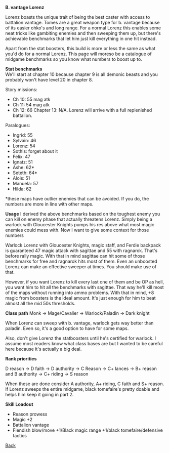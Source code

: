 __B. vantage Lorenz__

Lorenz boasts the unique trait of being the best caster with access to battalion 
vantage. Tomes are a great weapon type for b. vantage because of its easier ohko's 
and long range. For a normal Lorenz this enables some neat tricks like gambiting 
enemies and then sweeping them up, but there's achievable benchmarks that let him 
just kill everything in one hit instead.

Apart from the stat boosters, this build is more or less the same as what you'd do 
for a normal Lorenz. This page will moreso be a catalogue of midgame benchmarks so 
you know what numbers to boost up to. 

__Stat benchmarks__ <br>
We'll start at chapter 10 because chapter 9 is all demonic beasts and you probably 
won't have level 20 in chapter 8.

Story missions:
- Ch 10: 55 mag atk
- Ch 11: 54 mag atk
- Ch 12: 66 
Chapter 13: N/A. Lorenz will arrive with a full replenished battalion.

Paralogues:
- Ingrid: 55 
- Sylvain: 46
- Lorenz: 54
- Sothis: forget about it
- Felix: 47
- Ignatz: 51
- Ashe: 62*
- Seteth: 64*
- Alois: 51
- Manuela: 57
- Hilda: 62

*these maps have outlier enemies that can be avoided. If you do, the numbers are 
more in line with other maps.

__Usage__
I derived the above benchmarks based on the toughest enemy you can kill on enemy 
phase that  actually threatens Lorenz. Simply being a warlock with Gloucester 
Knights pumps his res above what most magic enemies could mess with. Now I want to 
give some context for those numbers

Warlock Lorenz with Gloucester Knights, magic staff, and Ferdie backpack is 
guaranteed 47 magic attack with sagittae and 55 with ragnarok. That's before rally 
magic. With that in mind sagittae can hit some of those benchmarks for free and 
ragnarok hits most of them. Even an unboosted Lorenz can make an effective sweeper 
at times. You should make use of that.

However, if you want Lorenz to kill every last one of them and be OP as hell, you 
want him to hit all the benchmarks with sagittae. That way he'll kill most of the 
maps without running into ammo problems. With that in mind, +8 magic from boosters 
is the ideal amount. It's just enough for him to beat almost all the mid 50s 
thresholds.


__Class path__
Monk -> Mage/Cavalier -> Warlock/Paladin -> Dark knight

When Lorenz can sweep with b. vantage, warlock gets way better than paladin. 
Even so, it's a good option to have for some maps.

Also, don't give Lorenz the statboosters until he's certified for warlock. 
I assume most readers know what class bases are but I wanted to be careful here 
because it's actually a big deal.

__Rank priorities__

D reason -> D faith -> D authority -> C Reason -> C+ lances -> B+ reason and 
B authority -> C+ riding -> S reason

When these are done consider A authority, A+ riding, C faith and S+ reason. 
If Lorenz sweeps the entire midgame, black tomefaire's pretty doable and helps him 
keep it going in part 2.

__Skill Loadout__
- Reason prowess
- Magic +2
- Battalion vantage
- Fiendish blow/move +1/Black magic range +1/black tomefaire/defensive tactics


[Back](https://rocdoc2.github.io/fe3h-discord-builds/Lorenz.html)
